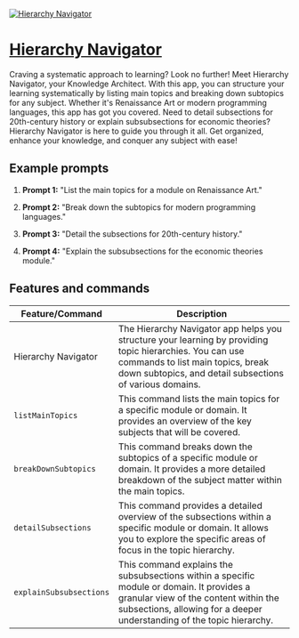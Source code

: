 [![Hierarchy Navigator](https://files.oaiusercontent.com/file-irki6aVuIomChDqLb7shGYdO?se=2123-10-16T23%3A11%3A59Z&sp=r&sv=2021-08-06&sr=b&rscc=max-age%3D31536000%2C%20immutable&rscd=attachment%3B%20filename%3Deaae0c32-d7d1-4150-a480-6ac06b16d55f.png&sig=VlFE9/AyVNAzVAjWy5b4cSaHYFOM9/bwR1k9/ECQzRk%3D)](https://chat.openai.com/g/g-idPG2SRKJ-hierarchy-navigator)

# [Hierarchy Navigator](https://chat.openai.com/g/g-idPG2SRKJ-hierarchy-navigator)

Craving a systematic approach to learning? Look no further! Meet Hierarchy Navigator, your Knowledge Architect. With this app, you can structure your learning systematically by listing main topics and breaking down subtopics for any subject. Whether it's Renaissance Art or modern programming languages, this app has got you covered. Need to detail subsections for 20th-century history or explain subsubsections for economic theories? Hierarchy Navigator is here to guide you through it all. Get organized, enhance your knowledge, and conquer any subject with ease!

## Example prompts

1. **Prompt 1:** "List the main topics for a module on Renaissance Art."

2. **Prompt 2:** "Break down the subtopics for modern programming languages."

3. **Prompt 3:** "Detail the subsections for 20th-century history."

4. **Prompt 4:** "Explain the subsubsections for the economic theories module."


## Features and commands

| Feature/Command | Description |
| --- | --- |
| Hierarchy Navigator | The Hierarchy Navigator app helps you structure your learning by providing topic hierarchies. You can use commands to list main topics, break down subtopics, and detail subsections of various domains. |
| `listMainTopics` | This command lists the main topics for a specific module or domain. It provides an overview of the key subjects that will be covered. |
| `breakDownSubtopics` | This command breaks down the subtopics of a specific module or domain. It provides a more detailed breakdown of the subject matter within the main topics. |
| `detailSubsections` | This command provides a detailed overview of the subsections within a specific module or domain. It allows you to explore the specific areas of focus in the topic hierarchy. |
| `explainSubsubsections` | This command explains the subsubsections within a specific module or domain. It provides a granular view of the content within the subsections, allowing for a deeper understanding of the topic hierarchy. |